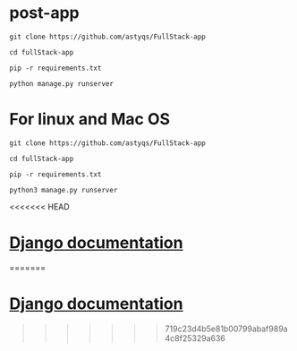# post-app

```
git clone https://github.com/astyqs/FullStack-app

cd fullStack-app

pip -r requirements.txt

python manage.py runserver

```

# For linux and Mac OS

```
git clone https://github.com/astyqs/FullStack-app

cd fullStack-app

pip -r requirements.txt

python3 manage.py runserver
```

<<<<<<< HEAD
#  [Django documentation](https://docs.djangoproject.com/en/5.1/)
=======
# [Django documentation](https://docs.djangoproject.com/en/5.1/)
>>>>>>> 719c23d4b5e81b00799abaf989a4c8f25329a636

